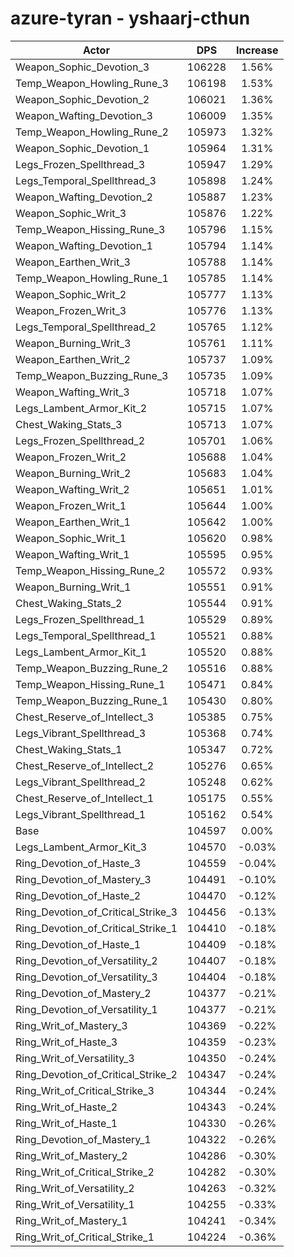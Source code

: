 # azure-tyran - yshaarj-cthun
| Actor | DPS | Increase |
|---|:---:|:---:|
|Weapon_Sophic_Devotion_3|106228|1.56%|
|Temp_Weapon_Howling_Rune_3|106198|1.53%|
|Weapon_Sophic_Devotion_2|106021|1.36%|
|Weapon_Wafting_Devotion_3|106009|1.35%|
|Temp_Weapon_Howling_Rune_2|105973|1.32%|
|Weapon_Sophic_Devotion_1|105964|1.31%|
|Legs_Frozen_Spellthread_3|105947|1.29%|
|Legs_Temporal_Spellthread_3|105898|1.24%|
|Weapon_Wafting_Devotion_2|105887|1.23%|
|Weapon_Sophic_Writ_3|105876|1.22%|
|Temp_Weapon_Hissing_Rune_3|105796|1.15%|
|Weapon_Wafting_Devotion_1|105794|1.14%|
|Weapon_Earthen_Writ_3|105788|1.14%|
|Temp_Weapon_Howling_Rune_1|105785|1.14%|
|Weapon_Sophic_Writ_2|105777|1.13%|
|Weapon_Frozen_Writ_3|105776|1.13%|
|Legs_Temporal_Spellthread_2|105765|1.12%|
|Weapon_Burning_Writ_3|105761|1.11%|
|Weapon_Earthen_Writ_2|105737|1.09%|
|Temp_Weapon_Buzzing_Rune_3|105735|1.09%|
|Weapon_Wafting_Writ_3|105718|1.07%|
|Legs_Lambent_Armor_Kit_2|105715|1.07%|
|Chest_Waking_Stats_3|105713|1.07%|
|Legs_Frozen_Spellthread_2|105701|1.06%|
|Weapon_Frozen_Writ_2|105688|1.04%|
|Weapon_Burning_Writ_2|105683|1.04%|
|Weapon_Wafting_Writ_2|105651|1.01%|
|Weapon_Frozen_Writ_1|105644|1.00%|
|Weapon_Earthen_Writ_1|105642|1.00%|
|Weapon_Sophic_Writ_1|105620|0.98%|
|Weapon_Wafting_Writ_1|105595|0.95%|
|Temp_Weapon_Hissing_Rune_2|105572|0.93%|
|Weapon_Burning_Writ_1|105551|0.91%|
|Chest_Waking_Stats_2|105544|0.91%|
|Legs_Frozen_Spellthread_1|105529|0.89%|
|Legs_Temporal_Spellthread_1|105521|0.88%|
|Legs_Lambent_Armor_Kit_1|105520|0.88%|
|Temp_Weapon_Buzzing_Rune_2|105516|0.88%|
|Temp_Weapon_Hissing_Rune_1|105471|0.84%|
|Temp_Weapon_Buzzing_Rune_1|105430|0.80%|
|Chest_Reserve_of_Intellect_3|105385|0.75%|
|Legs_Vibrant_Spellthread_3|105368|0.74%|
|Chest_Waking_Stats_1|105347|0.72%|
|Chest_Reserve_of_Intellect_2|105276|0.65%|
|Legs_Vibrant_Spellthread_2|105248|0.62%|
|Chest_Reserve_of_Intellect_1|105175|0.55%|
|Legs_Vibrant_Spellthread_1|105162|0.54%|
|Base|104597|0.00%|
|Legs_Lambent_Armor_Kit_3|104570|-0.03%|
|Ring_Devotion_of_Haste_3|104559|-0.04%|
|Ring_Devotion_of_Mastery_3|104491|-0.10%|
|Ring_Devotion_of_Haste_2|104470|-0.12%|
|Ring_Devotion_of_Critical_Strike_3|104456|-0.13%|
|Ring_Devotion_of_Critical_Strike_1|104410|-0.18%|
|Ring_Devotion_of_Haste_1|104409|-0.18%|
|Ring_Devotion_of_Versatility_2|104407|-0.18%|
|Ring_Devotion_of_Versatility_3|104404|-0.18%|
|Ring_Devotion_of_Mastery_2|104377|-0.21%|
|Ring_Devotion_of_Versatility_1|104377|-0.21%|
|Ring_Writ_of_Mastery_3|104369|-0.22%|
|Ring_Writ_of_Haste_3|104359|-0.23%|
|Ring_Writ_of_Versatility_3|104350|-0.24%|
|Ring_Devotion_of_Critical_Strike_2|104347|-0.24%|
|Ring_Writ_of_Critical_Strike_3|104344|-0.24%|
|Ring_Writ_of_Haste_2|104343|-0.24%|
|Ring_Writ_of_Haste_1|104330|-0.26%|
|Ring_Devotion_of_Mastery_1|104322|-0.26%|
|Ring_Writ_of_Mastery_2|104286|-0.30%|
|Ring_Writ_of_Critical_Strike_2|104282|-0.30%|
|Ring_Writ_of_Versatility_2|104263|-0.32%|
|Ring_Writ_of_Versatility_1|104255|-0.33%|
|Ring_Writ_of_Mastery_1|104241|-0.34%|
|Ring_Writ_of_Critical_Strike_1|104224|-0.36%|
